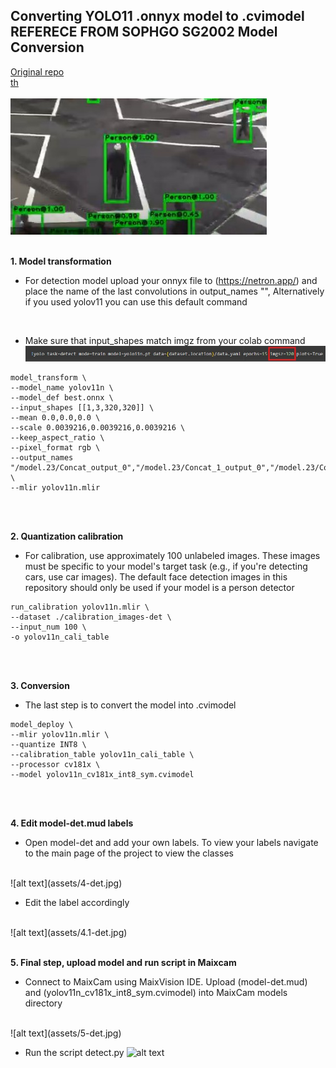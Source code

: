 ## Converting YOLO11 .onnyx model to .cvimodel REFERECE FROM SOPHGO SG2002 Model Conversion
[Original repo](https://github.com/AIWintermuteAI/maixcam-model-conversion?tab=readme-ov-file)
<br/>
[th](https://github.com/AIWintermuteAI/maixcam-model-conversion?tab=readme-ov-file)
<br/>
<br/>
![alt text](assets/det.jpg)
<br/>
<br/>

<strong>1. Model transformation</strong>

- For detection model upload your onnyx file to (https://netron.app/) and place the name of the last convolutions in output_names "", Alternatively if you used yolov11 you can use this default command 
<br/>

- Make sure that input_shapes match imgz from your colab command
![alt text](assets/1-det.jpg)
```
model_transform \
--model_name yolov11n \
--model_def best.onnx \
--input_shapes [[1,3,320,320]] \
--mean 0.0,0.0,0.0 \
--scale 0.0039216,0.0039216,0.0039216 \
--keep_aspect_ratio \
--pixel_format rgb \
--output_names "/model.23/Concat_output_0","/model.23/Concat_1_output_0","/model.23/Concat_2_output_0","/model.23/dfl/conv/Conv_output_0","/model.23/Sigmoid_output_0" \
--mlir yolov11n.mlir
```
<br/><br/>

<strong>2. Quantization calibration</strong>

- For calibration, use approximately 100 unlabeled images. These images must be specific to your model's target task (e.g., if you're detecting cars, use car images). The default face detection images in this repository should only be used if your model is a person detector

```
run_calibration yolov11n.mlir \
--dataset ./calibration_images-det \
--input_num 100 \
-o yolov11n_cali_table
```
<br/><br/>

<strong>3. Conversion</strong>

- The last step is to convert the model into .cvimodel
```
model_deploy \
--mlir yolov11n.mlir \
--quantize INT8 \
--calibration_table yolov11n_cali_table \
--processor cv181x \
--model yolov11n_cv181x_int8_sym.cvimodel
```
<br/><br/>

<strong>4. Edit model-det.mud labels</strong>

- Open model-det and add your own labels. To view your labels navigate to the main page of the project to view the classes
<br/>
![alt text](assets/4-det.jpg) 
<br/>

- Edit the label accordingly
<br/>
![alt text](assets/4.1-det.jpg) 
<br/><br/>


<strong>5. Final step, upload model and run script in Maixcam</strong>

- Connect to MaixCam using MaixVision IDE. Upload (model-det.mud) and (yolov11n_cv181x_int8_sym.cvimodel) into MaixCam models directory
<br/>
![alt text](assets/5-det.jpg) 
<br/>

- Run the script detect.py
![alt text](assets/5.1-det.jpg) 